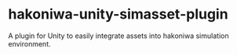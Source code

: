 # hakoniwa-unity-simasset-plugin
 A plugin for Unity to easily integrate assets into hakoniwa simulation environment.
